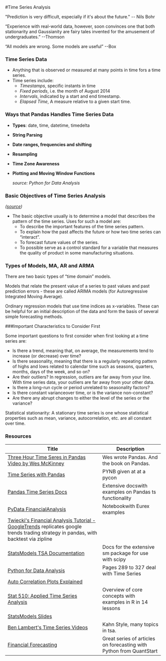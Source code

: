 
#Time Series Analysis

"Prediction is very difficult, especially if it's about the future." -- Nils
Bohr

“Experience with real-world data, however, soon convinces one
that both stationarity and Gaussianity are fairy tales invented
for the amusement of undergraduates.”
--Thomson

“All models are wrong. Some models are useful” --Box



### Time Series Data
* Anything that is observed or measured at many points in time fors a time
series.
* Time series include:
    * _Timestamps_, specific instants in time
    * _Fixed periods_, i.e. the month of August 2014
    * _Intervals_, indicated by a start and end timestamp.
    * _Elapsed Time_, A measure relative to a given start time.





### Ways that Pandas Handles Time Series Data
* __Types__: date, time, datetime, timedelta
* __String Parsing__
* __Date ranges, frequencies and shifting__
* __Resampling__
* __Time Zone Awareness__
* __Plotting and Moving Window Functions__


   _source: Python for Data Analysis_

### Basic Objectives of Time Series Analysis
_([source](https://onlinecourses.science.psu.edu/stat510/?q=node/47))_

* The basic objective usually is to determine a model that describes the pattern
of the time series.  Uses for such a model are:
    * To describe the important features of the time series pattern.
    * To explain how the past affects the future or how two time series can
“interact”.
    * To forecast future values of the series.
    * To possible serve as a control standard for a variable that measures the
quality of product in some manufacturing situations.

### Types of Models, MA, AR and ARMA

There are two basic types of “time domain” models.

Models that relate the present value of a series to past values and past
prediction errors - these are called ARIMA models (for Autoregressive Integrated
Moving Average).

Ordinary regression models that use time indices as x-variables.  These can be
helpful for an initial description of the data and form the basis of several
simple forecasting methods.

###Important Characteristics to Consider First

Some important questions to first consider when first looking at a time series
are:

* Is there a trend, meaning that, on average, the measurements tend to increase
(or decrease) over time?
* Is there seasonality, meaning that there is a regularly repeating pattern of
highs and lows related to calendar time such as seasons, quarters, months, days
of the week, and so on?
* Are their outliers? In regression, outliers are far away from your line. With
time series data, your outliers are far away from your other data.
* Is there a long-run cycle or period unrelated to seasonality factors?
* Is there constant varianceover time, or is the variance non-constant?
* Are there any abrupt changes to either the level of the series or the
variance?

Statistical stationarity: A stationary time series is one whose statistical
properties such as mean, variance, autocorrelation, etc. are all constant over
time.



### Resources

| Title | Description |
| ----- | ----------- |
| [Three Hour Time Seres in Pandas Video by Wes McKinney](https://www.youtube.com/watch?v=0unf-C-pBYE) | Wes wrote Pandas.  And the book on Pandas. |
| [Time Series with Pandas](http://nbviewer.ipython.org/github/changhiskhan/talks/blob/master/pydata2012/pandas_timeseries.ipynb) | PYNB given at at a pycon |
| [Pandas Time Series Docs](http://pandas.pydata.org/pandas-docs/stable/timeseries.html#time-series-date-functionality) | Extensive docswith examples on Pandas ts functionality |
| [PyData FinancialAnalysis](http://www.hilpisch.com/YH_PyData_Eurex_Tutorial.html#/8/1) | Notebookwith Eurex examples |
| [Twiecki's Financial Analysis Tutorial - GoogleTrends](http://nbviewer.ipython.org/github/twiecki/financial-analysis-python-tutorial/tree/master/) replicates google trends trading strategy in pandas, with backtest via zipline |
| [StatsModels TSA Documentation](http://statsmodels.sourceforge.net/devel/tsa.html) | Docs for the extensive sm package for use with scipy |
| [Python for Data Analysis](http://shop.oreilly.com/product/0636920023784.do) |Pages 289 to 327 deal with Time Series |
| [Auto Correlation Plots Explained](http://www.itl.nist.gov/div898/handbook/eda/section3/autocopl.htm) |
| [Stat 510: Applied Time Series Analysis](https://onlinecourses.science.psu.edu/stat510/) | Overview of core concepts with examples in R in 14 lessons|
| [StatsModels Slides](http://conference.scipy.org/scipy2011/slides/mckinney_time_series.pdf) 
| [Ben Lambert's Time Series Videos](https://www.youtube.com/watch?v=v70-kLB3BLM)| Kahn Style, many topics in tsa. |
| [Financial Forecasting](http://www.quantstart.com/articles/Forecasting-Financial-Time-Series-Part-1) | Great series of articles on forecasting with Python from QuantStart |




